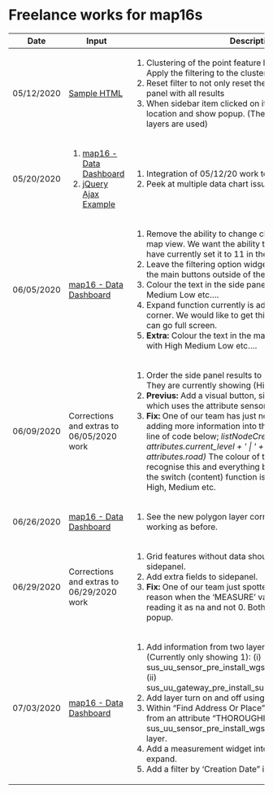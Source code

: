 # Freelance works for **map16**s

<table>
  <thead>
    <tr>
      <th>Date</th>
      <th>Input</th>
      <th>Description</th>
      <th>Result</th>
      <th>Hours</th>
    </tr>
  </thead>
  <tbody>
    <tr>
      <td>05/12/2020</td>
      <td>
        <a href="./051220/inputs/map16_sample_file_1.html" target="_blank">Sample HTML</a>
      </td>
      <td>
        <ol>
          <li>
            Clustering of the point feature layer. Up to a certain point. Apply the filtering to the clusters as
            well.
          </li>
          <li>
            Reset filter to not only reset the map, but reset the side panel with all results
          </li>
          <li>
            When sidebar item clicked on its zooms to the point location and show popup. (The same as when polygon
            layers are used)
          </li>
        </ol>
      </td>
      <td>
        <a href="./051220/index.html" target="_blank">Cluster-Filter</a>
      </td>
      <td>
        <ol>
          <li>
            1:30
          </li>
          <li>
            0:45
          </li>
          <li>
            0:45
          </li>
        </ol>
      </td>
    </tr>
    <tr>
      <td>05/20/2020</td>
      <td>
        <ol>
          <li><a href="./052020/inputs/map16_task_integration_18_5_2020/index.php" target="_blank">map16 - Data
              Dashboard</a></li>
          <li><a href="./052020/inputs/map16_chart_sample/sample3_not_working_2ajax_request.html"
              target="_blank">jQuery Ajax Example</a></li>
        </ol>
      </td>
      <td>
        <ol>
          <li>
            Integration of 05/12/20 work to map16 solution.
          </li>
          <li>
            Peek at multiple data chart issue using ApexCharts.
          </li>
        </ol>
      </td>
      <td>
        <ol>
          <li><a href="./052020/html/1.html" target="_blank">map16 - Data Dashboard</a></li>
          <li><a href="./052020/html/2.html" target="_blank">jQuery Ajax Example</a></li>
        </ol>
      </td>
      <td>
        <ol>
          <li>
            1:00
          </li>
          <li>
            1:00
          </li>
        </ol>
      </td>
    </tr>
    <tr>
      <td>06/05/2020</td>
      <td>
        <a href="./060520/inputs/html/index.html" target="_blank">map16 - Data Dashboard</a>
      </td>
      <td>
        <ol>
          <li>
            Remove the ability to change clustering zoom level in the map view. We want the ability to set it in the
            script.js. We have currently set it to 11 in the .js file.
          </li>
          <li>
            Leave the filtering option widget in the map view as well as the main buttons outside of the map view.
          </li>
          <li>
            Colour the text in the side panel to correspond with High Medium Low etc….
          </li>
          <li>
            Expand function currently is added to top right hand corner. We would like to get this working
            correctly, so map can go full screen.
          </li>
          <li>
            <strong>Extra:</strong> Colour the text in the map filter panel to correspond with High Medium Low etc….
          </li>
        </ol>
      </td>
      <td>
        <a href="./060520/index.html" target="_blank">map16 - Data Dashboard</a>
      </td>
      <td>
        <ol>
          <li>
            0:15
          </li>
          <li>
            0:15
          </li>
          <li>
            0:30
          </li>
          <li>
            0:30
          </li>
          <li>
            0:30
          </li>
        </ol>
      </td>
    </tr>
    <tr>
      <td>06/09/2020</td>
      <td>
        Corrections and extras to 06/05/2020 work
      </td>
      <td>
        <ol>
          <li>
            Order the side panel results to (High – Medium – Low). They are currently showing (High – Low – Medium).
          </li>
          <li>
            <strong>Previus:</strong> Add a visual button, similar to the design below which uses the attribute sensor_url.
          </li>
          <li>
            <strong>Fix:</strong> One of our team has just noticed that when we start adding more information into the side panel such as the line of code below;
            <i>listNodeCreateItem(index, attributes.current_level + ' | ' + attributes.postcode + ‘ | ‘ + attributes.road)</i>
            The colour of the side bar dosent recognise this and everything becomes blue. It looks like the switch (content) function is looking or exact match of High, Medium etc.
          </li>
        </ol>
      </td>
      <td>
        <a href="./060520/index.html" target="_blank">map16 - Data Dashboard</a>
      </td>
      <td>
        <ol>
          <li>
            0:15
          </li>
          <li>
            0:30
          </li>
          <li>
            0:15
          </li>
        </ol>
      </td>
    </tr>
    <tr>
      <td>06/26/2020</td>
      <td>
        <a href="./062620/inputs/index.html" target="_blank">map16 - Data Dashboard</a>
      </td>
      <td>
        <ol>
          <li>
            See the new polygon layer correctly and set everything working as before.
          </li>
        </ol>
      </td>
      <td>
        <a href="./062620/index.html" target="_blank">map16 - Data Dashboard</a>
      </td>
      <td>
        <ol>
          <li>
            1:00
          </li>
        </ol>
      </td>
    </tr>
    <tr>
      <td>06/29/2020</td>
      <td>
        Corrections and extras to 06/29/2020 work
      </td>
      <td>
        <ol>
          <li>
            Grid features without data should say 'In-Active Grid' in sidepanel.
          </li>
          <li>
            Add extra fields to sidepanel.
          </li>
          <li>
            <strong>Fix:</strong> One of our team just spotted something else. For some reason when the ‘MEASURE’ value is 0 the application is reading it as na and not 0. Both in the side panel and the popup.
          </li>
        </ol>
      </td>
      <td>
        <a href="./062620/index.html" target="_blank">map16 - Data Dashboard</a>
      </td>
      <td>
        <ol>
          <li>
            0:10
          </li>
          <li>
            0:00
          </li>
          <li>
            0:10
          </li>
        </ol>
      </td>
    </tr>
    <tr>
      <td>07/03/2020</td>
      <td>
        <a href="./070320/inputs/index.html" target="_blank">map16 - Data Dashboard</a>
      </td>
      <td>
        <ol>
          <li>
            Add information from two layers in the side panel (Currently only showing 1):
            (i) sus_uu_sensor_pre_install_wgs_master/FeatureServer/0,
            (ii) sus_uu_gateway_pre_install_surveys_view/FeatureServer/0.
          </li>
          <li>
            Add layer turn on and off using the buttons shown below.
          </li>
          <li>
            Within “Find Address Or Place” search be able to search from an attribute “THOROUGHFARE” in the sus_uu_sensor_pre_install_wgs_master/FeatureServer/0 layer.
          </li>
          <li>
            Add a measurement widget into the map view with an expand.
          </li>
          <li>
            Add a filter by ‘Creation Date” into the current filter widget.
          </li>
        </ol>
      </td>
      <td>
        <a href="./070320/index.html" target="_blank">map16 - Data Dashboard</a>
      </td>
      <td>
        <ol>
          <li>
            1:00
          </li>
          <li>
            0:30
          </li>
          <li>
            0:30
          </li>
          <li>
            1:00
          </li>
          <li>
            3:00
          </li>
        </ol>
      </td>
    </tr>
  </tbody>
</table>
